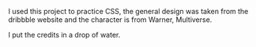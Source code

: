 I used this project to practice CSS, the general design was taken from the dribbble website and the character is from Warner, Multiverse.

I put the credits in a drop of water.
